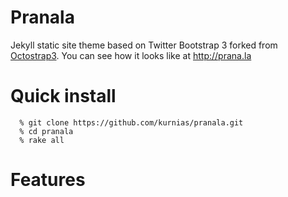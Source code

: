 Pranala
===========

Jekyll static site theme based on Twitter Bootstrap 3 forked from [Octostrap3](http://kaworu.github.io/octostrap3). You can see how it looks like at http://prana.la

Quick install
=============

```
  % git clone https://github.com/kurnias/pranala.git
  % cd pranala
  % rake all
```

Features
=============


